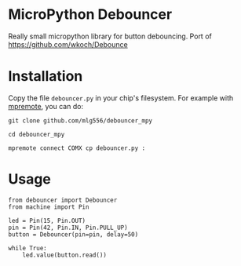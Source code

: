 # MicroPython Debouncer

Really small micropython library for button debouncing. Port of
https://github.com/wkoch/Debounce

# Installation

Copy the file `debouncer.py` in your chip's filesystem. For example with
[mpremote](https://docs.micropython.org/en/latest/reference/mpremote.html), you
can do:

```
git clone github.com/mlg556/debouncer_mpy

cd debouncer_mpy

mpremote connect COMX cp debouncer.py :
```

# Usage

```
from debouncer import Debouncer
from machine import Pin

led = Pin(15, Pin.OUT)
pin = Pin(42, Pin.IN, Pin.PULL_UP)
button = Debouncer(pin=pin, delay=50)

while True:
    led.value(button.read())
```
